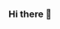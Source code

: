 ### Hi there 👋

<!--
**GabrielZavando/GabrielZavando** is a ✨ _special_ ✨ repository because its `README.md` (this file) appears on your GitHub profile.

Here are some ideas to get you started:

<img src= "https://github.com/RutvikJ77/RutvikJ77/blob/master/assets/github%20profile.png"></img>
### ✔️ I'm currently learning
- Quantum Computing
- Devops

### 💻 I'm working on
- My portfolio website.
- Stopmotion Creator

### 🌱 Goals for 2020
- Complete #100DaysOfCode challenge.
- Build 30+ projects.
- Contribute to Open Source.

### 💭 Ask me about
- Astronomy 🔭
- Blockchain ⛓
- Design 🎨
- and anything...
<!-- 
### 🌴 Fun facts
- Trying to explore the mysteries.
- Congratualtions on making through the shell.

### 🗣 Languages and Tools

<p align="left"> <a href="https://www.cprogramming.com/" target="_blank"> <img src="https://devicons.github.io/devicon/devicon.git/icons/c/c-original.svg" alt="c" width="40" height="40"/> </a> <a href="https://www.w3schools.com/cpp/" target="_blank"> <img src="https://devicons.github.io/devicon/devicon.git/icons/cplusplus/cplusplus-original.svg" alt="cplusplus" width="40" height="40"/> </a> <a href="https://www.w3schools.com/css/" target="_blank"> <img src="https://devicons.github.io/devicon/devicon.git/icons/css3/css3-original-wordmark.svg" alt="css3" width="40" height="40"/> </a> <a href="https://www.docker.com/" target="_blank"> <img src="https://devicons.github.io/devicon/devicon.git/icons/docker/docker-original-wordmark.svg" alt="docker" width="40" height="40"/> </a> <a href="https://www.figma.com/" target="_blank"> <img src="https://www.vectorlogo.zone/logos/figma/figma-icon.svg" alt="figma" width="40" height="40"/> </a> <a href="https://git-scm.com/" target="_blank"> <img src="https://www.vectorlogo.zone/logos/git-scm/git-scm-icon.svg" alt="git" width="40" height="40"/> </a> <a href="https://www.w3.org/html/" target="_blank"> <img src="https://devicons.github.io/devicon/devicon.git/icons/html5/html5-original-wordmark.svg" alt="html5" width="40" height="40"/> </a> <a href="https://www.invisionapp.com/" target="_blank"> <img src="https://www.vectorlogo.zone/logos/invisionapp/invisionapp-icon.svg" alt="invision" width="40" height="40"/> </a> <a href="https://opencv.org/" target="_blank"> <img src="https://www.vectorlogo.zone/logos/opencv/opencv-icon.svg" alt="opencv" width="40" height="40"/> </a> <a href="https://www.python.org" target="_blank"> <img src="https://devicons.github.io/devicon/devicon.git/icons/python/python-original.svg" alt="python" width="40" height="40"/> </a> <a href="" target="_blank"> <img src="https://upload.wikimedia.org/wikipedia/commons/0/05/Scikit_learn_logo_small.svg" alt="scikit_learn" width="40" height="40"/> </a> <a href="https://www.tensorflow.org" target="_blank"> <img src="https://www.vectorlogo.zone/logos/tensorflow/tensorflow-icon.svg" alt="tensorflow" width="40" height="40"/> </a> </p>


<p>    </p>


<h2 align="center">Feel free to Connect 👥 with me on</h2>
<p align="center">
<a href="https://www.youtube.com/channel/UCAfn8QoFhmSDhMYApwG6YnA/featured" target="blank"><img align="center" src="https://cdn.jsdelivr.net/npm/simple-icons@3.0.1/icons/youtube.svg" alt="Rutvik Dev / Desg" height="30" width="40" /></a>
<a href="https://instagram.com/rutvik_dev.desg" target="blank"><img align="center" src="https://cdn.jsdelivr.net/npm/simple-icons@3.0.1/icons/instagram.svg" alt="rutvik_dev.desg" height="30" width="40" /></a>
<a href="https://dev.to/rutvikj77" target="blank"><img align="center" src="https://cdn.jsdelivr.net/npm/simple-icons@3.0.1/icons/dev-dot-to.svg" alt="rutvikj77" height="30" width="40" /></a>
<a href="https://linkedin.com/in/rutvikjoshi" target="blank"><img align="center" src="https://cdn.jsdelivr.net/npm/simple-icons@3.0.1/icons/linkedin.svg" alt="rutvikjoshi" height="30" width="40" /></a>
<a href="https://www.behance.net/rutvikj" target="blank"><img align="center" src="https://cdn.jsdelivr.net/npm/simple-icons@3.0.1/icons/behance.svg" alt="rutvikj" height="30" width="40" /></a>
<a href="https://medium.com/@rutvikj77" target="blank"><img align="center" src="https://cdn.jsdelivr.net/npm/simple-icons@3.0.1/icons/medium.svg" alt="@rutvikj77" height="30" width="40" /></a>
<a href="https://www.hackerrank.com/OrionRJ7" target="blank"><img align="center" src="https://cdn.jsdelivr.net/npm/simple-icons@3.0.1/icons/hackerrank.svg" alt="OrionRJ7" height="30" width="40" /></a>
</p>.
-->
